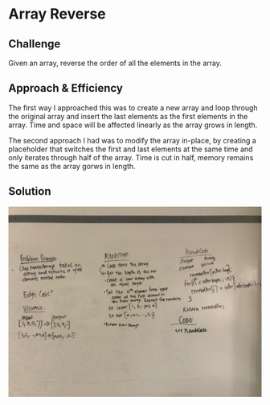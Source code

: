 # Array Reverse

## Challenge
Given an array, reverse the order of all the elements in the array. 

## Approach & Efficiency
The first way I approached this was to create a new array and loop through the original array and insert the last elements as the first elements in the array. Time and space will be affected linearly as the array grows in length. 

The second approach I had was to modify the array in-place, by creating a placeholder that switches the first and last elements at the same time and only iterates through half of the array. Time is cut in half, memory remains the same as the array gorws in length. 

## Solution
![White Board to Array Reverse problem](../assets/array_reverse.JPG)